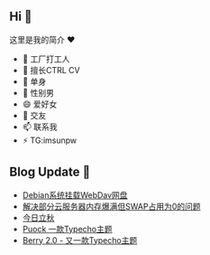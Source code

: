 ## Hi  👋

这里是我的简介 ❤️

- 🔭 工厂打工人
- 🌱 擅长CTRL CV
- 👯 单身
- 🤔 性别男
- 😄 爱好女
- 💬 交友
- 📫 联系我
- ⚡ TG:imsunpw

## Blog Update 📒
<!-- BLOG-POST-LIST:START -->
- [Debian系统挂载WebDav网盘](https://www.imsun.org/archives/1761.html)
- [解决部分云服务器内存爆满但SWAP占用为0的问题](https://www.imsun.org/archives/1759.html)
- [今日立秋](https://www.imsun.org/archives/1758.html)
- [Puock 一款Typecho主题](https://www.imsun.org/archives/1755.html)
- [Berry 2.0 - 又一款Typecho主题](https://www.imsun.org/archives/1753.html)
<!-- BLOG-POST-LIST:END -->
